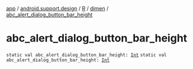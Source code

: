 [app](../../../index.md) / [android.support.design](../../index.md) / [R](../index.md) / [dimen](index.md) / [abc_alert_dialog_button_bar_height](./abc_alert_dialog_button_bar_height.md)

# abc_alert_dialog_button_bar_height

`static val abc_alert_dialog_button_bar_height: `[`Int`](https://kotlinlang.org/api/latest/jvm/stdlib/kotlin/-int/index.html)
`static val abc_alert_dialog_button_bar_height: `[`Int`](https://kotlinlang.org/api/latest/jvm/stdlib/kotlin/-int/index.html)